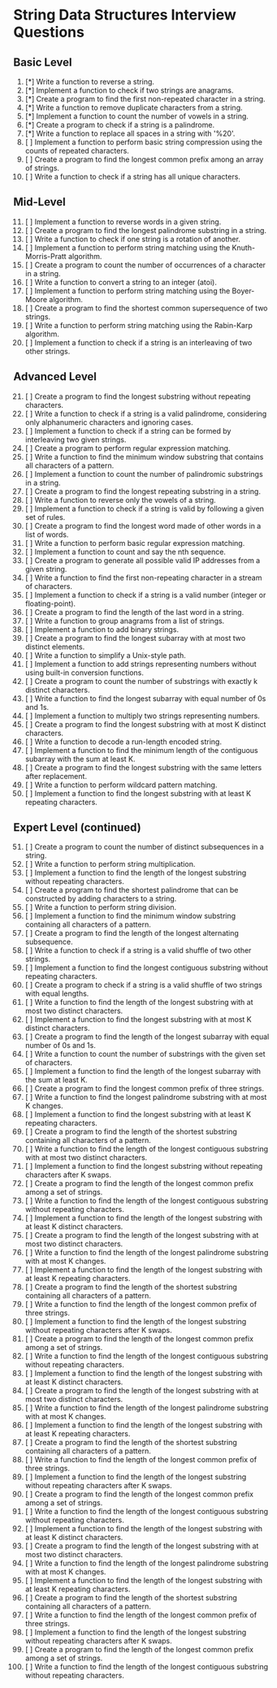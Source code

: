 # String Data Structures Interview Questions

## Basic Level

1. [*] Write a function to reverse a string.
2. [*] Implement a function to check if two strings are anagrams.
3. [*] Create a program to find the first non-repeated character in a string.
4. [*] Write a function to remove duplicate characters from a string.
5. [*] Implement a function to count the number of vowels in a string.
6. [*] Create a program to check if a string is a palindrome.
7. [*] Write a function to replace all spaces in a string with '%20'.
8. [ ] Implement a function to perform basic string compression using the counts of repeated characters.
9. [ ] Create a program to find the longest common prefix among an array of strings.
10. [ ] Write a function to check if a string has all unique characters.

## Mid-Level

11. [ ] Implement a function to reverse words in a given string.
12. [ ] Create a program to find the longest palindrome substring in a string.
13. [ ] Write a function to check if one string is a rotation of another.
14. [ ] Implement a function to perform string matching using the Knuth-Morris-Pratt algorithm.
15. [ ] Create a program to count the number of occurrences of a character in a string.
16. [ ] Write a function to convert a string to an integer (atoi).
17. [ ] Implement a function to perform string matching using the Boyer-Moore algorithm.
18. [ ] Create a program to find the shortest common supersequence of two strings.
19. [ ] Write a function to perform string matching using the Rabin-Karp algorithm.
20. [ ] Implement a function to check if a string is an interleaving of two other strings.

## Advanced Level

21. [ ] Create a program to find the longest substring without repeating characters.
22. [ ] Write a function to check if a string is a valid palindrome, considering only alphanumeric characters and ignoring cases.
23. [ ] Implement a function to check if a string can be formed by interleaving two given strings.
24. [ ] Create a program to perform regular expression matching.
25. [ ] Write a function to find the minimum window substring that contains all characters of a pattern.
26. [ ] Implement a function to count the number of palindromic substrings in a string.
27. [ ] Create a program to find the longest repeating substring in a string.
28. [ ] Write a function to reverse only the vowels of a string.
29. [ ] Implement a function to check if a string is valid by following a given set of rules.
30. [ ] Create a program to find the longest word made of other words in a list of words.
31. [ ] Write a function to perform basic regular expression matching.
32. [ ] Implement a function to count and say the nth sequence.
33. [ ] Create a program to generate all possible valid IP addresses from a given string.
34. [ ] Write a function to find the first non-repeating character in a stream of characters.
35. [ ] Implement a function to check if a string is a valid number (integer or floating-point).
36. [ ] Create a program to find the length of the last word in a string.
37. [ ] Write a function to group anagrams from a list of strings.
38. [ ] Implement a function to add binary strings.
39. [ ] Create a program to find the longest subarray with at most two distinct elements.
40. [ ] Write a function to simplify a Unix-style path.
41. [ ] Implement a function to add strings representing numbers without using built-in conversion functions.
42. [ ] Create a program to count the number of substrings with exactly k distinct characters.
43. [ ] Write a function to find the longest subarray with equal number of 0s and 1s.
44. [ ] Implement a function to multiply two strings representing numbers.
45. [ ] Create a program to find the longest substring with at most K distinct characters.
46. [ ] Write a function to decode a run-length encoded string.
47. [ ] Implement a function to find the minimum length of the contiguous subarray with the sum at least K.
48. [ ] Create a program to find the longest substring with the same letters after replacement.
49. [ ] Write a function to perform wildcard pattern matching.
50. [ ] Implement a function to find the longest substring with at least K repeating characters.

## Expert Level (continued)

51. [ ] Create a program to count the number of distinct subsequences in a string.
52. [ ] Write a function to perform string multiplication.
53. [ ] Implement a function to find the length of the longest substring without repeating characters.
54. [ ] Create a program to find the shortest palindrome that can be constructed by adding characters to a string.
55. [ ] Write a function to perform string division.
56. [ ] Implement a function to find the minimum window substring containing all characters of a pattern.
57. [ ] Create a program to find the length of the longest alternating subsequence.
58. [ ] Write a function to check if a string is a valid shuffle of two other strings.
59. [ ] Implement a function to find the longest contiguous substring without repeating characters.
60. [ ] Create a program to check if a string is a valid shuffle of two strings with equal lengths.
61. [ ] Write a function to find the length of the longest substring with at most two distinct characters.
62. [ ] Implement a function to find the longest substring with at most K distinct characters.
63. [ ] Create a program to find the length of the longest subarray with equal number of 0s and 1s.
64. [ ] Write a function to count the number of substrings with the given set of characters.
65. [ ] Implement a function to find the length of the longest subarray with the sum at least K.
66. [ ] Create a program to find the longest common prefix of three strings.
67. [ ] Write a function to find the longest palindrome substring with at most K changes.
68. [ ] Implement a function to find the longest substring with at least K repeating characters.
69. [ ] Create a program to find the length of the shortest substring containing all characters of a pattern.
70. [ ] Write a function to find the length of the longest contiguous substring with at most two distinct characters.
71. [ ] Implement a function to find the longest substring without repeating characters after K swaps.
72. [ ] Create a program to find the length of the longest common prefix among a set of strings.
73. [ ] Write a function to find the length of the longest contiguous substring without repeating characters.
74. [ ] Implement a function to find the length of the longest substring with at least K distinct characters.
75. [ ] Create a program to find the length of the longest substring with at most two distinct characters.
76. [ ] Write a function to find the length of the longest palindrome substring with at most K changes.
77. [ ] Implement a function to find the length of the longest substring with at least K repeating characters.
78. [ ] Create a program to find the length of the shortest substring containing all characters of a pattern.
79. [ ] Write a function to find the length of the longest common prefix of three strings.
80. [ ] Implement a function to find the length of the longest substring without repeating characters after K swaps.
81. [ ] Create a program to find the length of the longest common prefix among a set of strings.
82. [ ] Write a function to find the length of the longest contiguous substring without repeating characters.
83. [ ] Implement a function to find the length of the longest substring with at least K distinct characters.
84. [ ] Create a program to find the length of the longest substring with at most two distinct characters.
85. [ ] Write a function to find the length of the longest palindrome substring with at most K changes.
86. [ ] Implement a function to find the length of the longest substring with at least K repeating characters.
87. [ ] Create a program to find the length of the shortest substring containing all characters of a pattern.
88. [ ] Write a function to find the length of the longest common prefix of three strings.
89. [ ] Implement a function to find the length of the longest substring without repeating characters after K swaps.
90. [ ] Create a program to find the length of the longest common prefix among a set of strings.
91. [ ] Write a function to find the length of the longest contiguous substring without repeating characters.
92. [ ] Implement a function to find the length of the longest substring with at least K distinct characters.
93. [ ] Create a program to find the length of the longest substring with at most two distinct characters.
94. [ ] Write a function to find the length of the longest palindrome substring with at most K changes.
95. [ ] Implement a function to find the length of the longest substring with at least K repeating characters.
96. [ ] Create a program to find the length of the shortest substring containing all characters of a pattern.
97. [ ] Write a function to find the length of the longest common prefix of three strings.
98. [ ] Implement a function to find the length of the longest substring without repeating characters after K swaps.
99. [ ] Create a program to find the length of the longest common prefix among a set of strings.
100.  [ ] Write a function to find the length of the longest contiguous substring without repeating characters.
